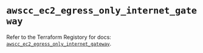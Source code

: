 # `awscc_ec2_egress_only_internet_gateway`

Refer to the Terraform Registory for docs: [`awscc_ec2_egress_only_internet_gateway`](https://registry.terraform.io/providers/hashicorp/awscc/0.70.0/docs/resources/ec2_egress_only_internet_gateway).

